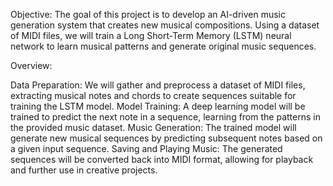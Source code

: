 Objective:
The goal of this project is to develop an AI-driven music generation system that creates new musical compositions. Using a dataset of MIDI files, we will train a Long Short-Term Memory (LSTM) neural network to learn musical patterns and generate original music sequences.

Overview:

Data Preparation: We will gather and preprocess a dataset of MIDI files, extracting musical notes and chords to create sequences suitable for training the LSTM model.
Model Training: A deep learning model will be trained to predict the next note in a sequence, learning from the patterns in the provided music dataset.
Music Generation: The trained model will generate new musical sequences by predicting subsequent notes based on a given input sequence.
Saving and Playing Music: The generated sequences will be converted back into MIDI format, allowing for playback and further use in creative projects.
